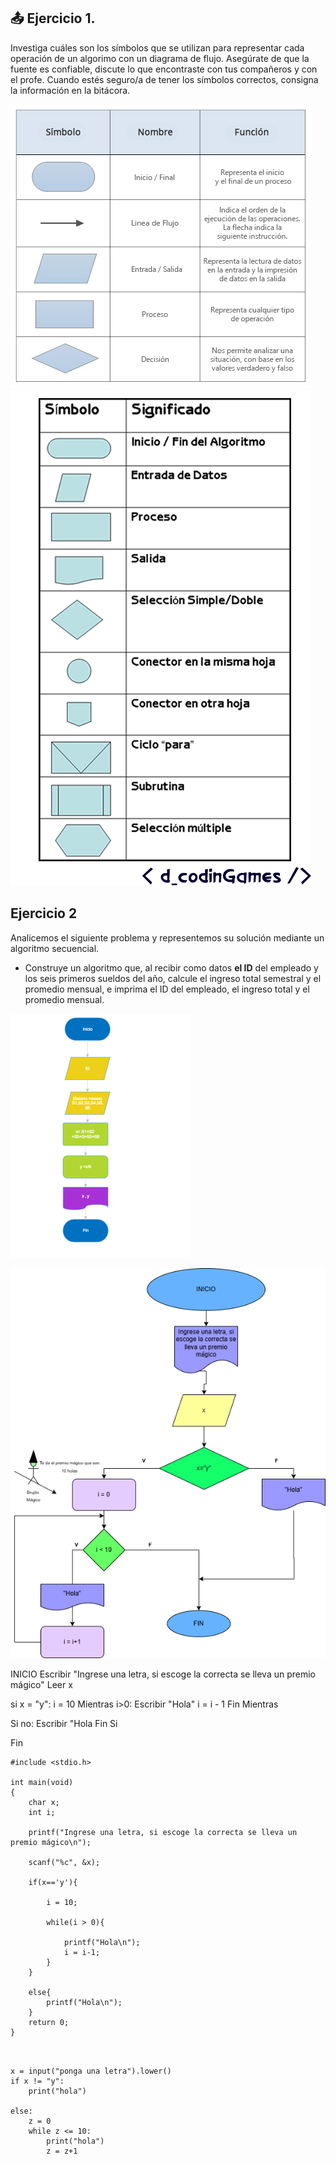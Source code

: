                                                                                                                     

## 📤 Ejercicio 1.

Investiga cuáles son los símbolos que se utilizan para representar cada operación de un algorimo con un diagrama de flujo. Asegúrate de que la fuente es confiable, discute lo que encontraste con tus compañeros y con el profe. Cuando estés seguro/a de tener los símbolos correctos, consigna la información en la bitácora.


![diagrama de flujo 1](./images/img1.png)
![diagrama de flujo 2](./images/img2.png)

## Ejercicio 2

Analicemos el siguiente problema y representemos su solución mediante un algoritmo secuencial.

- Construye un algoritmo que, al recibir como datos **el ID** del empleado y los seis primeros sueldos del año, calcule el ingreso total semestral y el promedio mensual, e imprima el ID del empleado, el ingreso total y el promedio mensual.

![diagrama de flujo 3](./images/img3.png)

![diagrama de flujo 4](./images/img4.png)


INICIO
Escribir "Ingrese una letra, si escoge la correcta se lleva un premio mágico"
Leer x

si x =  "y":
    i = 10
    Mientras i>0:
        Escribir "Hola"
        i = i - 1
    Fin Mientras

Si no:
    Escribir "Hola
Fin Si

Fin



```c:
#include <stdio.h>

int main(void)
{
    char x;
    int i;
    
    printf("Ingrese una letra, si escoge la correcta se lleva un premio mágico\n");
    
    scanf("%c", &x);
    
    if(x=='y'){
        
        i = 10;
        
        while(i > 0){
            
            printf("Hola\n");
            i = i-1;
        }
    }
    
    else{
        printf("Hola\n");
    }
    return 0;
}


```

```python:

x = input("ponga una letra").lower()
if x != "y":
    print("hola")

else:
    z = 0
    while z <= 10:
        print("hola")
        z = z+1

```
